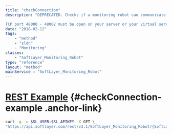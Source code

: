 ```yaml
---
title: "checkConnection"
description: "DEPRECATED. Checks if a monitoring robot can communicate with SoftLayer monitoring management system via the private network. 

TCP port 48000 - 48002 must be open on your server or your virtual server in order for this test to succeed. "
date: "2018-02-12"
tags:
    - "method"
    - "sldn"
    - "Monitoring"
classes:
    - "SoftLayer_Monitoring_Robot"
type: "reference"
layout: "method"
mainService : "SoftLayer_Monitoring_Robot"
---
```


# [REST Example](#checkConnection-example) <a href="/article/rest/"><i class="fas fa-question"></i></a> {#checkConnection-example .anchor-link} 
```bash
curl -g -u $SL_USER:$SL_APIKEY -X GET \
'https://api.softlayer.com/rest/v3.1/SoftLayer_Monitoring_Robot/{SoftLayer_Monitoring_RobotID}/checkConnection'
```
